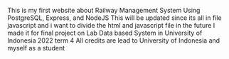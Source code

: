 This is my first website about Railway Management System
Using PostgreSQL, Express, and NodeJS
This will be updated since its all in file javascript and i want to divide the html and javascript file in the future
I made it for final project on Lab Data based System in University of Indonesia 2022 term 4
All credits are lead to University of Indonesia and myself as a student